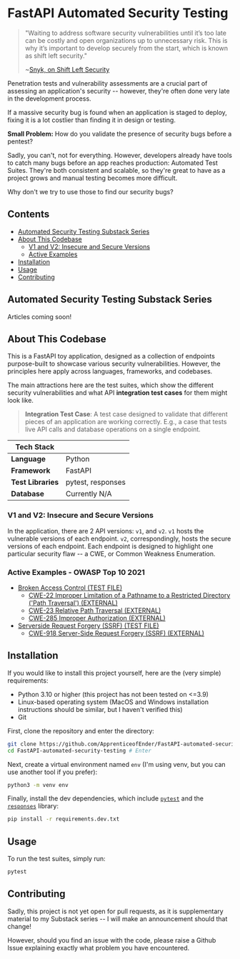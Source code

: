 # FastAPI Automated Security Testing

> "Waiting to address software security vulnerabilities until it’s too late can be costly and open organizations up to unnecessary risk. This is why it’s important to develop securely from the start, which is known as shift left security."
>
> ~[Snyk, on Shift Left Security](https://snyk.io/learn/shift-left-security/)

Penetration tests and vulnerability assessments are a crucial part of assessing an application's security -- however, they're often done very late in the development process.

If a massive security bug is found when an application is staged to deploy, fixing it is a lot costlier than finding it in design or testing.

**Small Problem:** How do you validate the presence of security bugs before a pentest?

Sadly, you can't, not for everything. However, developers already have tools to catch many bugs before an app reaches production: Automated Test Suites. They're both consistent and scalable, so they're great to have as a project grows and manual testing becomes more difficult.

Why don't we try to use those to find our security bugs?

## Contents

- [Automated Security Testing Substack Series](#automated-security-testing-substack-series)
- [About This Codebase](#about-this-codebase)
  - [V1 and V2: Insecure and Secure Versions](#v1-and-v2-insecure-and-secure-versions)
  - [Active Examples](#active-examples---owasp-top-10-2021)
- [Installation](#installation)
- [Usage](#usage)
- [Contributing](#contributing)

## Automated Security Testing Substack Series

Articles coming soon!

## About This Codebase

This is a FastAPI toy application, designed as a collection of endpoints purpose-built to showcase various security vulnerabilities. However, the principles here apply across languages, frameworks, and codebases.

The main attractions here are the test suites, which show the different security vulnerabilities and what API **integration test cases** for them might look like.

> **Integration Test Case**: A test case designed to validate that different pieces of an application are working correctly. E.g., a case that tests live API calls and database operations on a single endpoint.

|Tech Stack||
|-|-|
|**Language**|Python|
|**Framework**|FastAPI|
|**Test Libraries**|pytest, responses|
|**Database**|Currently N/A|

### V1 and V2: Insecure and Secure Versions

In the application, there are 2 API versions: `v1`, and `v2`. `v1` hosts the vulnerable versions of each endpoint. `v2`, correspondingly, hosts the secure versions of each endpoint. Each endpoint is designed to highlight one particular security flaw -- a CWE, or Common Weakness Enumeration.

### Active Examples - OWASP Top 10 2021

- [Broken Access Control (TEST FILE)](tests/test_broken_access_control.py)
  - [CWE-22 Improper Limitation of a Pathname to a Restricted Directory ('Path Traversal') (EXTERNAL)](https://cwe.mitre.org/data/definitions/22.html)
  - [CWE-23 Relative Path Traversal (EXTERNAL)](https://cwe.mitre.org/data/definitions/23.html)
  - [CWE-285 Improper Authorization (EXTERNAL)](https://cwe.mitre.org/data/definitions/285.html)
- [Serverside Request Forgery (SSRF) (TEST FILE)](tests/test_ssrf.py)
  - [CWE-918 Server-Side Request Forgery (SSRF) (EXTERNAL)](https://cwe.mitre.org/data/definitions/918.html)

## Installation

If you would like to install this project yourself, here are the (very simple) requirements:

- Python 3.10 or higher (this project has not been tested on <=3.9)
- Linux-based operating system (MacOS and Windows installation instructions should be similar, but I haven't verified this)
- Git

First, clone the repository and enter the directory:

```bash
git clone https://github.com/ApprenticeofEnder/FastAPI-automated-security-testing.git # Clone
cd FastAPI-automated-security-testing # Enter
```

Next, create a virtual environment named `env` (I'm using venv, but you can use another tool if you prefer):

```bash
python3 -m venv env
```

Finally, install the dev dependencies, which include [`pytest`](https://docs.pytest.org/en/7.1.x/contents.html) and the [`responses`](https://pypi.org/project/responses/) library:

```bash
pip install -r requirements.dev.txt
```

## Usage

To run the test suites, simply run:

```bash
pytest
```

## Contributing

Sadly, this project is not yet open for pull requests, as it is supplementary material to my Substack series -- I will make an announcement should that change!

However, should you find an issue with the code, please raise a Github Issue explaining exactly what problem you have encountered.
